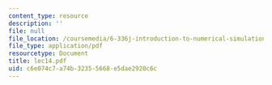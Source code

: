 ```yaml
---
content_type: resource
description: ''
file: null
file_location: /coursemedia/6-336j-introduction-to-numerical-simulation-sma-5211-fall-2003/c6e074c7a74b32355668e5dae2920c6c_lec14.pdf
file_type: application/pdf
resourcetype: Document
title: lec14.pdf
uid: c6e074c7-a74b-3235-5668-e5dae2920c6c
---
```

